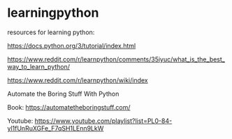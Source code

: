 # learningpython

resources for learning python:

https://docs.python.org/3/tutorial/index.html

https://www.reddit.com/r/learnpython/comments/35iyuc/what_is_the_best_way_to_learn_python/
 
https://www.reddit.com/r/learnpython/wiki/index


Automate the Boring Stuff With Python

Book: https://automatetheboringstuff.com/

Youtube: https://www.youtube.com/playlist?list=PL0-84-yl1fUnRuXGFe_F7qSH1LEnn9LkW
